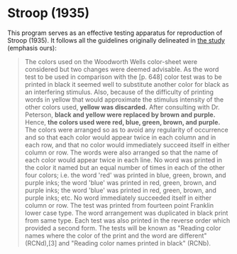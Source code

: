 # Stroop (1935)
This program serves as an effective testing apparatus for reproduction of Stroop (1935). It follows all the guidelines originally delineated in [the study](http://psychclassics.yorku.ca/Stroop/) (emphasis ours):

> The colors used on the Woodworth Wells color-sheet were considered but two changes were deemed advisable. As the word test to be used in comparison with the [p. 648] color test was to be printed in black it seemed well to substitute another color for black as an interfering stimulus. Also, because of the difficulty of printing words in yellow that would approximate the stimulus intensity of the other colors used, **yellow was discarded.** After consulting with Dr. Peterson, **black and yellow were replaced by brown and purple.** Hence, **the colors used were red, blue, green, brown, and purple.**
> The colors were arranged so as to avoid any regularity of occurrence and so that each color would appear twice in each column and in each row, and that no color would immediately succeed itself in either column or row. The words were also arranged so that the name of each color would appear twice in each line. No word was printed in the color it named but an equal number of times in each of the other four colors; i.e. the word 'red' was printed in blue, green, brown, and purple inks; the word 'blue' was printed in red, green, brown, and purple inks; the word 'blue' was printed in red, green, brown, and purple inks; etc. No word immediately succeeded itself in either column or row. The test was printed from fourteen point Franklin lower case type. The word arrangement was duplicated in black print from same type. Each test was also printed in the reverse order which provided a second form. The tests will be known as "Reading color names where the color of the print and the word are different" (RCNd),[3] and "Reading color names printed in black" (RCNb).
